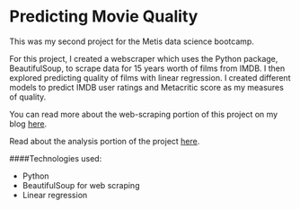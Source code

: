 # Predicting Movie Quality

This was my second project for the Metis data science bootcamp.

For this project, I created a webscraper which uses the Python package, BeautifulSoup, to scrape data for 15 years worth of films from IMDB. I then explored predicting quality of films with linear regression. I created different models to predict IMDB user ratings and Metacritic score as my measures of quality.

You can read more about the web-scraping portion of this project on my blog [here](http://emschuch.github.io/Web-Scraping/).

Read about the analysis portion of the project [here](http://emschuch.github.io/Movie-Predictions/).

####Technologies used:
* Python
* BeautifulSoup for web scraping
* Linear regression
